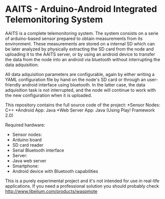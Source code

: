 AAITS - Arduino-Android Integrated Telemonitoring System
===

AAITS is a complete telemonitoring system. The system consists on a serie of arduino-based sensor prepared to obtain 
measurements from its environment. These measurements are stored on a internal SD which can be later analyzed by
physically extracting the SD card from the node and uploading it to the AAITS server, or by using an android device
to transfer the data from the node into an android via bluetooth without interrupting the data adquisition.

All data adquisition parameters are configurable, again by either writing a YAML configuration file by hand on the node's
SD card or through an user-friendly android interface using bluetooth. In the latter case, the data adquisition task is
not interrupted, and the node will continue to work with the new configuration when it is uploaded.

This repository contains the full source code of the project:
*Sensor Nodes: C++
*Android App: Java
*Web Server App: Java (Using Play! Framework 2.0)

Required hardware:
* Sensor nodes:
 * Arduino board
 * SD card reader
 * Serial Bluetooth interface
* Server:
 * Java web server
* Smartphone:
 * Android device with Bluetooth capabilities

This is a purely experimental project and it's not intended for use in real-life applications. If you need a professional
solution you should probably check http://www.libelium.com/products/waspmote
